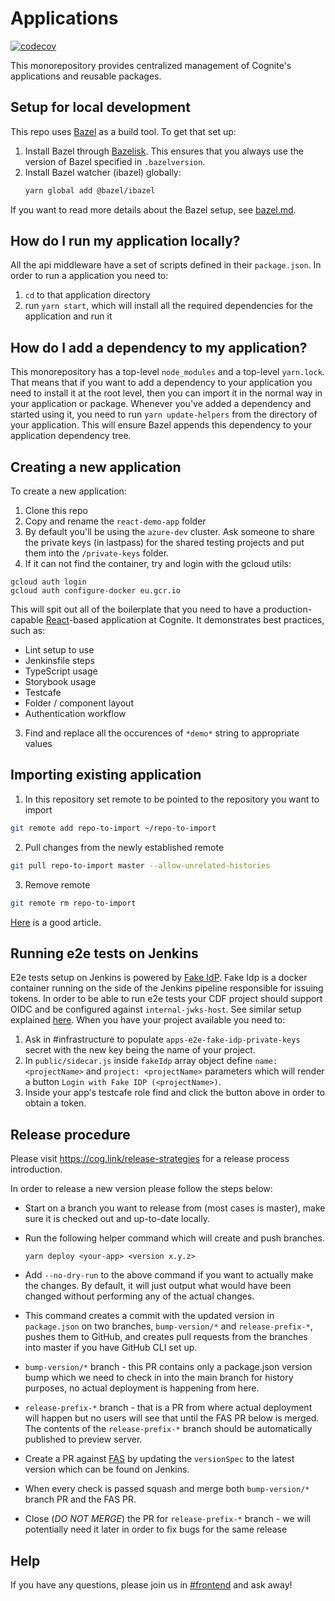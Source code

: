 # Applications

[![codecov](https://codecov.io/gh/cognitedata/react-demo-app/branch/master/graph/badge.svg?token=uzusBZyM8s)](https://codecov.io/gh/cognitedata/react-demo-app)

This monorepository provides centralized management of Cognite's applications and reusable packages.

## Setup for local development

This repo uses [Bazel](https://bazel.build/) as a build tool. To get that set up:

1. Install Bazel through [Bazelisk](https://github.com/bazelbuild/bazelisk). This ensures that you always use the version of Bazel specified in `.bazelversion`.
2. Install Bazel watcher (ibazel) globally:
   ```sh
   yarn global add @bazel/ibazel
   ```

If you want to read more details about the Bazel setup, see [bazel.md](https://github.com/cognitedata/application-services/tree/master/bazel.md).

## How do I run my application locally?

All the api middleware have a set of scripts defined in their `package.json`.
In order to run a application you need to:

1. `cd` to that application directory
2. run `yarn start`, which will install all the required dependencies for the application and run it

## How do I add a dependency to my application?

This monorepository has a top-level `node_modules` and a top-level `yarn.lock`.
That means that if you want to add a dependency to your application you need to install it at the root level, then you can import it in the normal way in your application or package.
Whenever you've added a dependency and started using it, you need to run `yarn update-helpers` from the directory of your application. This will ensure Bazel appends this dependency to your application dependency tree.

## Creating a new application

To create a new application:

1. Clone this repo
2. Copy and rename the `react-demo-app` folder
3. By default you'll be using the `azure-dev` cluster. Ask someone to share the private keys (in lastpass) for the shared testing projects and put them into the `/private-keys` folder.
4. If it can not find the container, try and login with the gcloud utils:

```
gcloud auth login
gcloud auth configure-docker eu.gcr.io
```

This will spit out all of the boilerplate that you need to have a production-capable [React]-based application at Cognite. It demonstrates best practices, such as:

- Lint setup to use
- Jenkinsfile steps
- TypeScript usage
- Storybook usage
- Testcafe
- Folder / component layout
- Authentication workflow

3. Find and replace all the occurences of `*demo*` string to appropriate values

## Importing existing application

1. In this repository set remote to be pointed to the repository you want to import

```sh
git remote add repo-to-import ~/repo-to-import
```

2. Pull changes from the newly established remote

```sh
git pull repo-to-import master --allow-unrelated-histories
```

3. Remove remote

```sh
git remote rm repo-to-import
```

[Here](https://medium.com/@ayushya/move-directory-from-one-repository-to-another-preserving-git-history-d210fa049d4b) is a good article.

## Running e2e tests on Jenkins

E2e tests setup on Jenkins is powered by [Fake IdP](https://github.com/cognitedata/application-services/tree/master/services/fake-idp).
Fake Idp is a docker container running on the side of the Jenkins pipeline responsible for issuing tokens.
In order to be able to run e2e tests your CDF project should support OIDC and be configured against `internal-jwks-host`.
See similar setup explained [here](https://github.com/cognitedata/application-services/tree/27a505c1a9ecdbc156fdd59a6533943e765e1702/services/db-service#how-to-setup-db-service-for-a-new-cluster).
When you have your project available you need to:

1. Ask in #infrastructure to populate `apps-e2e-fake-idp-private-keys` secret with the new key being the name of your project.
2. In `public/sidecar.js` inside `fakeIdp` array object define `name: <projectName>` and `project: <projectName>` parameters which will render a button `Login with Fake IDP (<projectName>)`.
3. Inside your app's testcafe role find and click the button above in order to obtain a token.

## Release procedure

Please visit https://cog.link/release-strategies for a release process introduction.

In order to release a new version please follow the steps below:

- Start on a branch you want to release from (most cases is master), make sure it is checked out and up-to-date locally.
- Run the following helper command which will create and push branches.

  `yarn deploy <your-app> <version x.y.z>`

- Add `--no-dry-run` to the above command if you want to actually make the changes. By default, it will just output what would have been changed without performing any of the actual changes.
- This command creates a commit with the updated version in `package.json` on two branches, `bump-version/*` and `release-prefix-*`, pushes them to GitHub, and creates pull requests from the branches into master if you have GitHub CLI set up.
- `bump-version/*` branch - this PR contains only a package.json version bump which we need to check in into the main branch for history purposes, no actual deployment is happening from here.
- `release-prefix-*` branch - that is a PR from where actual deployment will happen but no users will see that until the FAS PR below is merged. The contents of the `release-prefix-*` branch should be automatically published to preview server.
- Create a PR against [FAS](https://github.com/cognitedata/frontend-app-server/blob/master/services/release-configs/src/version-specs/infield.ts) by updating the `versionSpec` to the latest version which can be found on Jenkins.
- When every check is passed squash and merge both `bump-version/*` branch PR and the FAS PR.
- Close (_DO NOT MERGE_) the PR for `release-prefix-*` branch - we will potentially need it later in order to fix bugs for the same release

## Help

If you have any questions, please join us in [#frontend] and ask away!

[react]: https://reactjs.org/
[deployment guide]: https://cognitedata.atlassian.net/wiki/spaces/FAS/pages/1003225162/How+to+deploy+on+Frontend+App+Server+FAS
[#frontend]: https://cognitedata.slack.com/archives/C6KNJCEEA
[create repo page]: https://github.com/organizations/cognitedata/repositories/new
